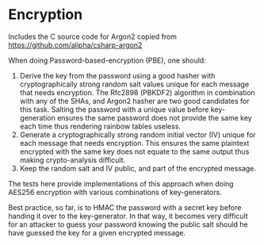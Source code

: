 # Encryption

Includes the C source code for Argon2 copied from https://github.com/alipha/csharp-argon2

When doing Password-based-encryption (PBE), one should:
1. Derive the key from the password using a good hasher with cryptographically strong random salt values unique for each message that needs encryption. The Rfc2898 (PBKDF2) algorithm in combination with any of the SHAs, and Argon2 hasher are two good candidates for this task. Salting the password with a unique value before key-generation ensures the same password does not provide the same key each time thus rendering rainbow tables useless.
2. Generate a cryptographically strong random initial vector (IV) unique for each message that needs encryption. This ensures the same plaintext encrypted with the same key does not equate to the same output thus making crypto-analysis difficult.
3. Keep the random salt and IV public, and part of the encrypted message.

The tests here provide implementations of this approach when doing AES256 encryption with various combinations of key-generators.

Best practice, so far, is to HMAC the password with a secret key before handing it over to the key-generator. In that way, it becomes very difficult for an attacker to guess your password knowing the public salt should he have guessed the key for a given encrypted message.
